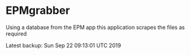 # EPMgrabber
Using a database from the EPM app this application scrapes the files as required


Latest backup: Sun Sep 22 09:13:01 UTC 2019
